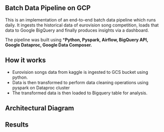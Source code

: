 <h2>Batch Data Pipeline on GCP</h2>

This is an implementation of an end-to-end batch data pipeline which runs daily. It ingests the historical data of eurovision song competition, 
loads that data to Google BigQuery and finally produces insights via a dashboard.

The pipeline was built using ***Python, Pyspark, Airflow, BigQuery API, Google Dataproc, Google Data Composer.**

<h2>How it works</h2>

- Eurovision songs data from kaggle is ingested to GCS bucket using python.
- Data is then transformed to perform data cleaning operations using pyspark on Dataproc cluster
- The transformed data is then loaded to Bigquery table for analysis.

<h2>Architectural Diagram</h2>


<h2>Results</h2>
